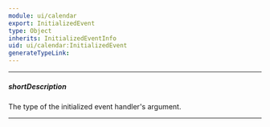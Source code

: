 ```yaml
---
module: ui/calendar
export: InitializedEvent
type: Object
inherits: InitializedEventInfo
uid: ui/calendar:InitializedEvent
generateTypeLink: 
---
```

---
##### shortDescription
The type of the initialized event handler's argument.

---
<!-- Description goes here -->